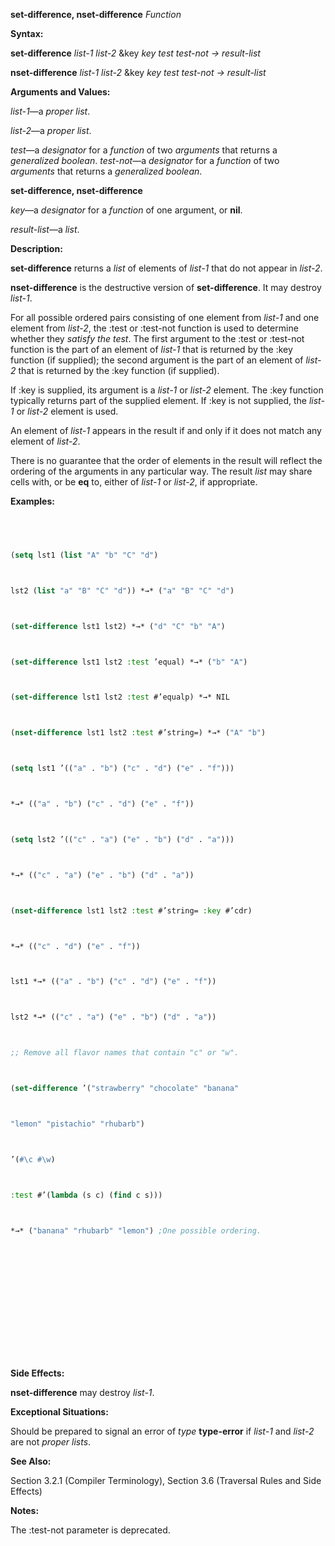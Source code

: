 **set-difference, nset-difference** *Function* 



**Syntax:** 



**set-difference** *list-1 list-2* &amp;key *key test test-not → result-list* 



**nset-difference** *list-1 list-2* &amp;key *key test test-not → result-list* 



**Arguments and Values:** 



*list-1*—a *proper list*. 



*list-2*—a *proper list*. 



*test*—a *designator* for a *function* of two *arguments* that returns a *generalized boolean*. *test-not*—a *designator* for a *function* of two *arguments* that returns a *generalized boolean*. 







 



 



**set-difference, nset-difference** 



*key*—a *designator* for a *function* of one argument, or **nil**. 



*result-list*—a *list*. 



**Description:** 



**set-difference** returns a *list* of elements of *list-1* that do not appear in *list-2*. 



**nset-difference** is the destructive version of **set-difference**. It may destroy *list-1*. 



For all possible ordered pairs consisting of one element from *list-1* and one element from *list-2*, the :test or :test-not function is used to determine whether they *satisfy the test*. The first argument to the :test or :test-not function is the part of an element of *list-1* that is returned by the :key function (if supplied); the second argument is the part of an element of *list-2* that is returned by the :key function (if supplied). 



If :key is supplied, its argument is a *list-1* or *list-2* element. The :key function typically returns part of the supplied element. If :key is not supplied, the *list-1* or *list-2* element is used. 



An element of *list-1* appears in the result if and only if it does not match any element of *list-2*. 



There is no guarantee that the order of elements in the result will reflect the ordering of the arguments in any particular way. The result *list* may share cells with, or be **eq** to, either of *list-1* or *list-2*, if appropriate. 



**Examples:**
```lisp
 



(setq lst1 (list "A" "b" "C" "d") 



lst2 (list "a" "B" "C" "d")) *→* ("a" "B" "C" "d") 



(set-difference lst1 lst2) *→* ("d" "C" "b" "A") 



(set-difference lst1 lst2 :test ’equal) *→* ("b" "A") 



(set-difference lst1 lst2 :test #’equalp) *→* NIL 



(nset-difference lst1 lst2 :test #’string=) *→* ("A" "b") 



(setq lst1 ’(("a" . "b") ("c" . "d") ("e" . "f"))) 



*→* (("a" . "b") ("c" . "d") ("e" . "f")) 



(setq lst2 ’(("c" . "a") ("e" . "b") ("d" . "a"))) 



*→* (("c" . "a") ("e" . "b") ("d" . "a")) 



(nset-difference lst1 lst2 :test #’string= :key #’cdr) 



*→* (("c" . "d") ("e" . "f")) 



lst1 *→* (("a" . "b") ("c" . "d") ("e" . "f")) 



lst2 *→* (("c" . "a") ("e" . "b") ("d" . "a")) 



;; Remove all flavor names that contain "c" or "w". 



(set-difference ’("strawberry" "chocolate" "banana" 



"lemon" "pistachio" "rhubarb") 



’(#\c #\w) 



:test #’(lambda (s c) (find c s))) 



*→* ("banana" "rhubarb" "lemon") ;One possible ordering. 







 



 




```
**Side Effects:** 



**nset-difference** may destroy *list-1*. 



**Exceptional Situations:** 



Should be prepared to signal an error of *type* **type-error** if *list-1* and *list-2* are not *proper lists*. 



**See Also:** 



Section 3.2.1 (Compiler Terminology), Section 3.6 (Traversal Rules and Side Effects) 



**Notes:** 



The :test-not parameter is deprecated. 



